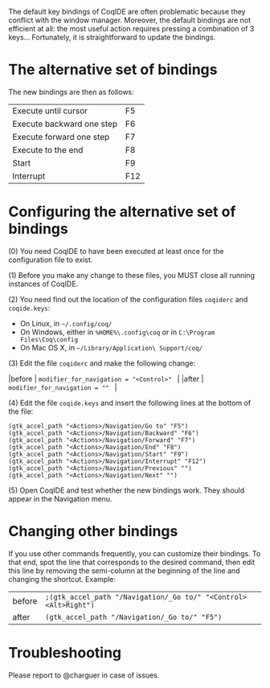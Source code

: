 The default key bindings of CoqIDE are often problematic because they conflict with the window manager. Moreover, the default bindings are not efficient at all: the most useful action requires pressing a combination of 3 keys... Fortunately, it is straightforward to update the bindings.


The alternative set of bindings
===============================

The new bindings are then as follows:

|                          |     |
|--------------------------|-----|
|Execute until cursor      | F5  |
|Execute backward one step | F6  |
|Execute forward one step  | F7  |
|Execute to the end        | F8  |
|Start                     | F9  |
|Interrupt                 | F12 |


Configuring the alternative set of bindings
===========================================

(0) You need CoqIDE to have been executed at least once for the configuration file to exist.

(1) Before you make any change to these files, you MUST close all running instances of CoqIDE.

(2) You need find out the location of the configuration files `coqiderc` and `coqide.keys`:

-   On Linux, in `~/.config/coq/`
-   On Windows, either in `%HOME%\.config\coq` or in `C:\Program Files\Coq\config`
-   On Mac OS X, in `~/Library/Application\ Support/coq/`

(3) Edit the file `coqiderc` and make the following change:

|before | `modifier_for_navigation = "<Control>" ` |
|after  | `modifier_for_navigation = "" ` |

(4) Edit the file `coqide.keys` and insert the following lines at the bottom of the file:

```
(gtk_accel_path "<Actions>/Navigation/Go to" "F5")
(gtk_accel_path "<Actions>/Navigation/Backward" "F6")
(gtk_accel_path "<Actions>/Navigation/Forward" "F7")
(gtk_accel_path "<Actions>/Navigation/End" "F8")
(gtk_accel_path "<Actions>/Navigation/Start" "F9")
(gtk_accel_path "<Actions>/Navigation/Interrupt" "F12")
(gtk_accel_path "<Actions>/Navigation/Previous" "")
(gtk_accel_path "<Actions>/Navigation/Next" "")
```

(5) Open CoqIDE and test whether the new bindings work. They should appear in the Navigation menu.


Changing other bindings
=======================

If you use other commands frequently, you can customize their bindings. To that end, spot the line that corresponds to the desired command, then edit this line by removing the semi-column at the beginning of the line and changing the shortcut. Example:

|       |     |
|-------|-----|
|before | `;(gtk_accel_path "/Navigation/_Go to/" "<Control><Alt>Right")` |
|after  | `(gtk_accel_path "/Navigation/_Go to/" "F5")`                |


Troubleshooting
===============

Please report to @charguer in case of issues.
